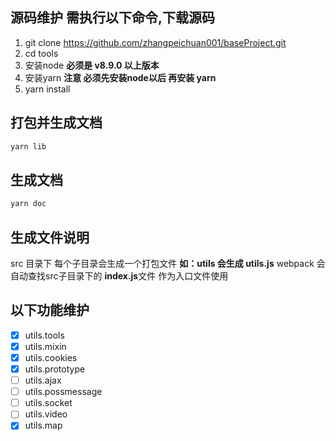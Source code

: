 ## 源码维护 需执行以下命令,下载源码 
1. git clone https://github.com/zhangpeichuan001/baseProject.git
2. cd tools
3. 安装node **必须是 v8.9.0 以上版本**
4. 安装yarn **注意 必须先安装node以后 再安装 yarn**
5. yarn install


## 打包并生成文档
`````javascript
yarn lib
`````

## 生成文档
`````javascript
yarn doc
`````

## 生成文件说明
src 目录下 每个子目录会生成一个打包文件 **如：utils 会生成 utils.js**
webpack 会自动查找src子目录下的 **index.js**文件 作为入口文件使用


## 以下功能维护
- [x] utils.tools
- [x] utils.mixin
- [x] utils.cookies
- [x] utils.prototype
- [ ] utils.ajax
- [ ] utils.possmessage
- [ ] utils.socket
- [ ] utils.video
- [x] utils.map
